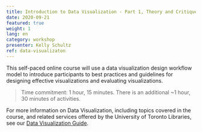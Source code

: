 ```yaml
---
title: Introduction to Data Visualization - Part 1, Theory and Critique
date: 2020-09-21
featured: true
weight: 1
lang: en
category: workshop
presenter: Kelly Schultz
ref: data-visualizaton
---
```

This self-paced online course will use a data visualization design workflow model to introduce participants to best practices and guidelines for designing effective visualizations and evaluating visualizations.

>Time commitment: 1 hour, 15 minutes. There is an additional ~1 hour, 30 minutes of activities.

For more information on Data Visualization, including topics covered in the course, and related services offered by the University of Toronto Libraries, see our [Data Visualization Guide](https://mdl.library.utoronto.ca/dataviz/getting-started).
